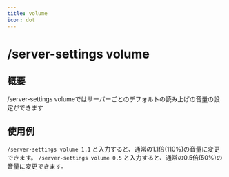 ```yaml
---
title: volume
icon: dot
---
```


# /server-settings volume
## 概要
/server-settings volumeではサーバーごとのデフォルトの読み上げの音量の設定ができます

## 使用例
`/server-settings volume 1.1` と入力すると、通常の1.1倍(110%)の音量に変更できます。
`/server-settings volume 0.5` と入力すると、通常の0.5倍(50%)の音量に変更できます。